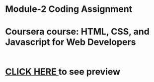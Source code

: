 <h1>Module-2 Coding Assignment<h1>
  <p>Coursera course: HTML, CSS, and Javascript for Web Developers </p><br>
<a href="https://shreyansh225.github.io/Coursera-Webpage/Assignment/module 2/index-new.html" rel="nofollow">CLICK HERE </a>to see preview
